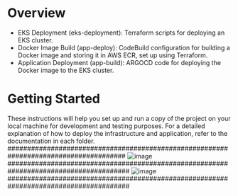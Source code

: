 # Overview

- EKS Deployment (eks-deployment): Terraform scripts for deploying an EKS cluster.
- Docker Image Build (app-deploy): CodeBuild configuration for building a Docker image and storing it in AWS ECR, set up using Terraform.
- Application Deployment (app-build): ARGOCD code for deploying the Docker image to the EKS cluster.

# Getting Started
These instructions will help you set up and run a copy of the project on your local machine for development and testing purposes. For a detailed explanation of how to deploy the infrastructure and application, refer to the documentation in each folder.
######################################################################################
![image](https://github.com/SerdarYalcin/demo/assets/70317458/9ef80b9e-0316-424a-a25a-f85603d959b7)
#######################################################################################
![image](https://github.com/SerdarYalcin/demo/assets/70317458/4a7e6a7d-900f-49c3-a6f5-3f496a919d5e)
#######################################################################################

